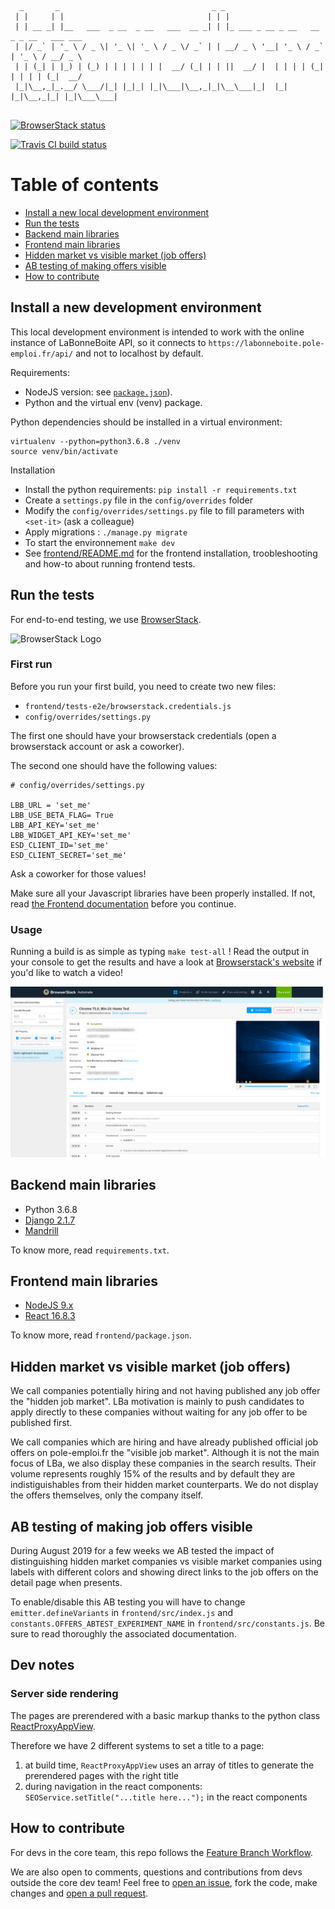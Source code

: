 
```

  _       _                                  _ _
 | |     | |                                | | |
 | | __ _| |__   ___  _ __  _ __   ___  __ _| | |_ ___ _ __ _ __   __ _ _ __   ___ ___
 | |/ _` | '_ \ / _ \| '_ \| '_ \ / _ \/ _` | | __/ _ \ '__| '_ \ / _` | '_ \ / __/ _ \
 | | (_| | |_) | (_) | | | | | | |  __/ (_| | | ||  __/ |  | | | | (_| | | | | (_|  __/
 |_|\__,_|_.__/ \___/|_| |_|_| |_|\___|\__,_|_|\__\___|_|  |_| |_|\__,_|_| |_|\___\___|


```

<a href="https://www.browserstack.com/automate/public-build/TXVCUjZRRTErbXRyWFdPaEc2ZWdwREZZekZySnJEcGlvbFhRcTNFY3FTYz0tLWpsVzRwcDRWUmZoOXN6SVNYeU1aamc9PQ==--2d32f2ba061561e856a5f6a7bb9c0e3ddc85052d"><img src='https://www.browserstack.com/automate/badge.svg?badge_key=TXVCUjZRRTErbXRyWFdPaEc2ZWdwREZZekZySnJEcGlvbFhRcTNFY3FTYz0tLWpsVzRwcDRWUmZoOXN6SVNYeU1aamc9PQ==--2d32f2ba061561e856a5f6a7bb9c0e3ddc85052d' alt="BrowserStack status"/></a>

[![Travis CI build status](https://travis-ci.org/StartupsPoleEmploi/labonnealternance.svg?branch=master)](https://travis-ci.org/StartupsPoleEmploi/labonnealternance)


# Table of contents

- [Install a new local development environment](#install)
- [Run the tests](#testing)
- [Backend main libraries](#backend-libs)
- [Frontend main libraries](#frontend-libs)
- [Hidden market vs visible market (job offers)](#offers)
- [AB testing of making offers visible](#offers-ab)
- [How to contribute](#how-to-contribute)

## Install a new development environment <a name="install"></a>

This local development environment is intended to work with the online instance of LaBonneBoite API, so it connects to `https://labonneboite.pole-emploi.fr/api/` and not to localhost by default.

Requirements:

* NodeJS version: see [`package.json`](/package.json)).
* Python and the virtual env (venv) package.

Python dependencies should be installed in a virtual environment:

    virtualenv --python=python3.6.8 ./venv
    source venv/bin/activate

Installation

- Install the python requirements: `pip install -r requirements.txt`
- Create a `settings.py` file in the `config/overrides` folder
- Modify the `config/overrides/settings.py` file to fill parameters with `<set-it>` (ask a colleague)
- Apply migrations : `./manage.py migrate`
- To start the environnement `make dev`
- See [frontend/README.md](https://github.com/StartupsPoleEmploi/labonnealternance/blob/master/frontend/README.md) for the frontend installation, troobleshooting and how-to about running frontend tests.

## Run the tests <a name="testing"></a>
For end-to-end testing, we use [BrowserStack](https://www.browserstack.com/).

![BrowserStack Logo](https://d98b8t1nnulk5.cloudfront.net/production/images/layout/logo-header.png?1469004780)

### First run

Before you run your first build, you need to create two new files:
- `frontend/tests-e2e/browserstack.credentials.js`
- `config/overrides/settings.py`

The first one should have your browserstack credentials (open a browserstack account or ask a coworker).

The second one should have the following values:

```
# config/overrides/settings.py

LBB_URL = 'set_me'
LBB_USE_BETA_FLAG= True
LBB_API_KEY='set_me'
LBB_WIDGET_API_KEY='set_me'
ESD_CLIENT_ID='set_me'
ESD_CLIENT_SECRET='set_me'
```

Ask a coworker for those values!

Make sure all your Javascript libraries have been properly installed. If not, read [the Frontend documentation](/frontend) before you continue.


### Usage

Running a build is as simple as typing `make test-all` ! Read the output in your console to get the results and have a look at [Browserstack's website](https://www.browserstack.com) if you'd like to watch a video!

![Browserstack UI](/readme_img/browserstack.png)

## Backend main libraries <a name="backend-libs"></a>

- Python 3.6.8
- [Django 2.1.7](https://www.djangoproject.com/)
- [Mandrill](https://mandrillapp.com/api/docs/index.python.html)

To know more, read `requirements.txt`.

## Frontend main libraries <a name="frontend-libs"></a>

- [NodeJS 9.x](https://nodejs.org)
- [React 16.8.3](https://reactjs.org)

To know more, read `frontend/package.json`.

## Hidden market vs visible market (job offers) <a name="offers"></a>

We call companies potentially hiring and not having published any job offer the "hidden job market". LBa motivation is mainly to push candidates to apply directly to these companies without waiting for any job offer to be published first.

We call companies which are hiring and have already published official job offers on pole-emploi.fr the "visible job market". Although it is not the main focus of LBa, we also display these companies in the search results. Their volume represents roughly 15% of the results and by default they are indistiguishables from their hidden market counterparts. We do not display the offers themselves, only the company itself.

## AB testing of making job offers visible <a name="offers-ab"></a>

During August 2019 for a few weeks we AB tested the impact of distinguishing hidden market companies vs visible market companies using labels with different colors and showing direct links to the job offers on the detail page when presents.

To enable/disable this AB testing you will have to change `emitter.defineVariants` in `frontend/src/index.js` and `constants.OFFERS_ABTEST_EXPERIMENT_NAME` in `frontend/src/constants.js`. Be sure to read thoroughly the associated documentation.

## Dev notes

### Server side rendering

The pages are prerendered with a basic markup thanks to the python class [ReactProxyAppView](labonnealternance/react_proxy/views.py).

Therefore we have 2 different systems to set a title to a page:

1. at build time, `ReactProxyAppView` uses an array of titles to generate the prerendered pages with the right title
2. during navigation in the react components: `SEOService.setTitle("...title here...");` in the react components

## How to contribute

For devs in the core team, this repo follows the [Feature Branch Workflow](https://www.atlassian.com/git/tutorials/comparing-workflows/feature-branch-workflow). 

We are also open to comments, questions and contributions from devs outside the core dev team! Feel free to [open an issue](github.com/StartupsPoleEmploi/labonnealternance/issues/new), fork the code, make changes and [open a pull request](https://github.com/StartupsPoleEmploi/labonnealternance/pulls).

